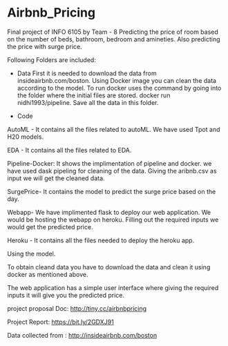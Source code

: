 # Airbnb_Pricing
Final project of INFO 6105 by Team - 8 
Predicting the price of room based on the number of beds, bathroom, bedroom and amineties.
Also predicting the price with surge price.

Following Folders are included:
- Data
First it is needed to download the data from insideairbnb.com/boston. Using Docker image you can clean the data according to the model. To run docker uses the command by going into the folder where the initial files are stored. docker run nidhi1993/pipeline. Save all the data in this folder.
  
- Code

AutoML - It contains all the files related to autoML. We have used Tpot and H20 models.

EDA - It contains all the files related to EDA.

Pipeline-Docker: It shows the implimentation of pipeline and docker. we have used dask pipeling for cleaning of the data. Giving the aribnb.csv as input we will get the cleaned data.

SurgePrice- It contains the model to predict the surge price based on the day.

Webapp- We have implimented flask to deploy our web application. We would be hosting the webapp on heroku. Filling out the required inputs we would get the predicted price.

Heroku - It contains all the files needed to deploy the heroku app.

Using the model.

To obtain cleand data you have to download the data and clean it using docker as mentioned above.

The web application has a simple user interface where giving the required inputs it will give you the predicted price.


project proposal Doc: http://tiny.cc/airbnbpricing

Project Report: https://bit.ly/2GDXJ91

Data collected from : http://insideairbnb.com/boston
